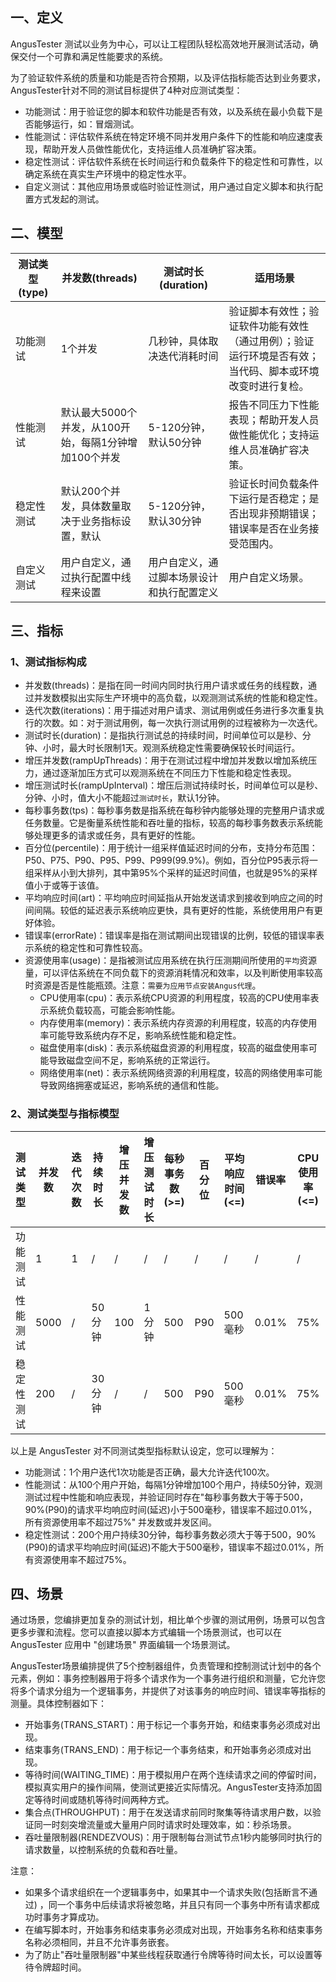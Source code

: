 [//]: # (测试定义)

[//]: # (=====)

## 一、定义

AngusTester 测试以业务为中心，可以让工程团队轻松高效地开展测试活动，确保交付一个可靠和满足性能要求的系统。

为了验证软件系统的质量和功能是否符合预期，以及评估指标能否达到业务要求，AngusTester针对不同的测试目标提供了4种对应测试类型：

- 功能测试：用于验证您的脚本和软件功能是否有效，以及系统在最小负载下是否能够运行，如：冒烟测试。
- 性能测试：评估软件系统在特定环境不同并发用户条件下的性能和响应速度表现，帮助开发人员做性能优化，支持运维人员准确扩容决策。
- 稳定性测试：评估软件系统在长时间运行和负载条件下的稳定性和可靠性，以确定系统在真实生产环境中的稳定性水平。
- 自定义测试：其他应用场景或临时验证性测试，用户通过自定义脚本和执行配置方式发起的测试。

## 二、模型

| 测试类型(type) | 并发数(threads)                     | 测试时长(duration)        | 适用场景                                                 |
|------------|----------------------------------|-----------------------|------------------------------------------------------|
| 功能测试       | 1个并发                             | 几秒钟，具体取决迭代消耗时间        | 验证脚本有效性；验证软件功能有效性（通过用例）；验证运行环境是否有效；当代码、脚本或环境改变时进行复检。 |
| 性能测试       | 默认最大5000个并发，从100开始，每隔1分钟增加100个并发 | 5-120分钟，默认50分钟        | 报告不同压力下性能表现；帮助开发人员做性能优化；支持运维人员准确扩容决策。                |
| 稳定性测试      | 默认200个并发，具体数量取决于业务指标设置，默认        | 5-120分钟，默认30分钟        | 验证长时间负载条件下运行是否稳定；是否出现非预期错误；错误率是否在业务接受范围内。            |
| 自定义测试      | 用户自定义，通过执行配置中线程来设置               | 用户自定义，通过脚本场景设计和执行配置定义 | 用户自定义场景。                                             |

## 三、指标

### 1、测试指标构成

- 并发数(threads)：是指在同一时间内同时执行用户请求或任务的线程数，通过并发数模拟出实际生产环境中的高负载，以观测测试系统的性能和稳定性。
- 迭代次数(iterations)：用于描述对用户请求、测试用例或任务进行多次重复执行的次数。如：对于测试用例，每一次执行测试用例的过程被称为一次迭代。
- 测试时长(duration)：是指执行测试总的持续时间，时间单位可以是秒、分钟、小时，最大时长限制1天。观测系统稳定性需要确保较长时间运行。
- 增压并发数(rampUpThreads)：用于在测试过程中增加并发数以增加系统压力，通过逐渐加压方式可以观测系统在不同压力下性能和稳定性表现。
- 增压测试时长(rampUpInterval)：增压后测试持续时长，时间单位可以是秒、分钟、小时，值大小不能超过`测试时长`，默认1分钟。
- 每秒事务数(tps)：每秒事务数是指系统在每秒钟内能够处理的完整用户请求或任务数量。它是衡量系统性能和吞吐量的指标，较高的每秒事务数表示系统能够处理更多的请求或任务，具有更好的性能。
- 百分位(percentile)：用于统计一组采样值延迟时间的分布，支持分布范围：P50、P75、P90、P95、P99、P999(99.9%)。例如，百分位P95表示将一组采样从小到大排列，其中第95%个采样的延迟时间值，也就是95%的采样值小于或等于该值。
- 平均响应时间(art)：平均响应时间延指从开始发送请求到接收到响应之间的时间间隔。较低的延迟表示系统响应更快，具有更好的性能，系统使用用户有更好体验。
- 错误率(errorRate)：错误率是指在测试期间出现错误的比例，较低的错误率表示系统的稳定性和可靠性较高。
- 资源使用率(usage)：是指被测试应用系统在执行压测期间所使用的`平均`资源量，可以评估系统在不同负载下的资源消耗情况和效率，以及判断使用率较高时资源是否是性能瓶颈。注意：`需要为应用节点安装Angus代理`。
    - CPU使用率(cpu)：表示系统CPU资源的利用程度，较高的CPU使用率表示系统负载较高，可能会影响性能。
    - 内存使用率(memory)：表示系统内存资源的利用程度，较高的内存使用率可能导致系统内存不足，影响系统性能和稳定性。
    - 磁盘使用率(disk)：表示系统磁盘资源的利用程度，较高的磁盘使用率可能导致磁盘空间不足，影响系统的正常运行。
    - 网络使用率(net)：表示系统网络资源的利用程度，较高的网络使用率可能导致网络拥塞或延迟，影响系统的通信和性能。

### 2、测试类型与指标模型

| 测试类型  | 并发数  | 迭代次数 | 持续时长  | 增压并发数 | 增压测试时长 | 每秒事务数(>=) | 百分位 | 平均响应时间(<=) | 错误率   | CPU 使用率(<=) | 内存使用率(<=) | 磁盘使用率(<=) | 网络使用率(<=) |
|-------|------|------|-------|-------|--------|-----------|-----|------------|-------|-------------|-----------|-----------|-----------|
| 功能测试  | 1    | 1    | /     | /     | /      | /         | /   | /          | /     | /           | /         | /         | /         |
| 性能测试  | 5000 | /    | 50 分钟 | 100   | 1 分钟   | 500       | P90 | 500 毫秒     | 0.01% | 75%         | 75%       | 75%       | 75%       |
| 稳定性测试 | 200  | /    | 30 分钟 | /     | /      | 500       | P90 | 500 毫秒     | 0.01% | 75%         | 75%       | 75%       | 75%       |

以上是 AngusTester 对不同测试类型指标默认设定，您可以理解为：

- 功能测试：1个用户迭代1次功能是否正确，最大允许迭代100次。
- 性能测试：从100个用户开始，每隔1分钟增加100个用户，持续50分钟，观测测试过程中性能和响应表现，并验证同时存在"每秒事务数大于等于500，90%(P90)的请求平均响应时间(延迟)小于500毫秒，错误率不超过0.01%，所有资源使用率不超过75%" 并发数或并发区间。
- 稳定性测试：200个用户持续30分钟，每秒事务数必须大于等于500，90%(P90)的请求平均响应时间(延迟)不能大于500毫秒，错误率不超过0.01%，所有资源使用率不超过75%。

## 四、场景

通过场景，您编排更加复杂的测试计划，相比单个步骤的测试用例，场景可以包含更多步骤和流程。您可以直接以脚本方式编辑一个场景测试，也可以在AngusTester 应用中 "创建场景" 界面编辑一个场景测试。

AngusTester场景编排提供了5个控制器组件，负责管理和控制测试计划中的各个元素，例如：事务控制器用于将多个请求作为一个事务进行组织和测量，它允许您将多个请求分组为一个逻辑事务，并提供了对该事务的响应时间、错误率等指标的测量。具体控制器如下：

- 开始事务(TRANS_START)：用于标记一个事务开始，和结束事务必须成对出现。
- 结束事务(TRANS_END)：用于标记一个事务结束，和开始事务必须成对出现。
- 等待时间(WAITING_TIME)：用于模拟用户在两个连续请求之间的停留时间，模拟真实用户的操作间隔，使测试更接近实际情况。AngusTester支持添加固定等待时间或随机等待时间两种方式。
- 集合点(THROUGHPUT)：用于在发送请求前同时聚集等待请求用户数，以验证同一时刻突增流量或大量用户同时请求时处理效率，如：秒杀场景。
- 吞吐量限制器(RENDEZVOUS)：用于限制每台测试节点1秒内能够同时执行的请求数量，以控制系统的负载和吞吐量。

注意：

- 如果多个请求组织在一个逻辑事务中，如果其中一个请求失败(包括断言不通过) ，同一个事务中后续请求将被忽略，并且只有同一个事务中所有请求都成功时事务才算成功。
- 在编写脚本时，开始事务和结束事务必须成对出现，开始事务名称和结束事务名称必须相同，并且不允许事务嵌套。
- 为了防止"吞吐量限制器"中某些线程获取通行令牌等待时间太长，可以设置等待令牌超时间。
